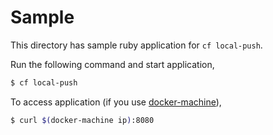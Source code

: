 # Sample 

This directory has sample ruby application for `cf local-push`.

Run the following command and start application,

```bash
$ cf local-push
```

To access application (if you use [docker-machine](https://docs.docker.com/machine/)),

```bash
$ curl $(docker-machine ip):8080
```
